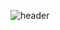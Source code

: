 ![header](https://capsule-render.vercel.app/api?type=waving&color=gradient&height=200&section=header&text=If%20not%20now,%20then%20when?&fontSize=50)
